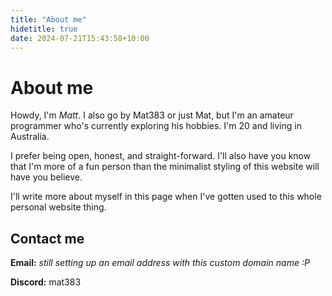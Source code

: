 ```yaml
---
title: "About me"
hidetitle: true
date: 2024-07-21T15:43:58+10:00
---
```

# About me
Howdy, I'm <em class="green">Matt</em>. I also go by Mat383 or just Mat, but I'm an amateur programmer who's currently exploring his hobbies. I'm 20 and living in Australia.

I prefer being open, honest, and straight-forward. I'll also have you know that I'm more of a fun person than the minimalist styling of this website will have you believe.

I'll write more about myself in this page when I've gotten used to this whole personal website thing.

## Contact me

**Email:** *still setting up an email address with this custom domain name :P*

**Discord:** mat383